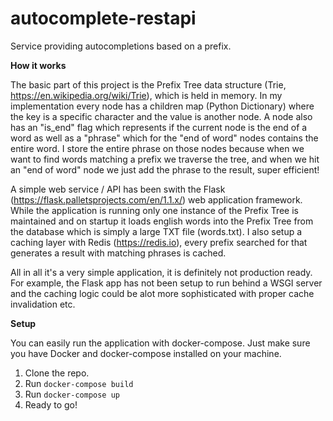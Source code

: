 # autocomplete-restapi
Service providing autocompletions based on a prefix.

**How it works**

The basic part of this project is the Prefix Tree data structure (Trie, https://en.wikipedia.org/wiki/Trie),
which is held in memory. In my implementation every node has a children map (Python Dictionary) where the key is 
a specific character and the value is another node. A node also has an "is_end" flag which represents if the current
node is the end of a word as well as a "phrase" which for the "end of word" nodes contains the entire word. I store
the entire phrase on those nodes because when we want to find words matching a prefix we traverse the tree,
and when we hit an "end of word" node we just add the phrase to the result, super efficient!

A simple web service / API has been swith the Flask (https://flask.palletsprojects.com/en/1.1.x/) web application
framework. While the application is running only one instance of the Prefix Tree is maintained and on startup
it loads english words into the Prefix Tree from the database which is simply a large TXT file (words.txt).
I also setup a caching layer with Redis (https://redis.io), every prefix searched for that generates a result with matching
phrases is cached.

All in all it's a very simple application, it is definitely not production ready.
For example, the Flask app has not been setup to run behind a WSGI server and the caching logic could be alot more sophisticated
with proper cache invalidation etc.

**Setup**

You can easily run the application with docker-compose. Just make sure you have Docker and docker-compose installed on your machine.
1. Clone the repo.
2. Run `docker-compose build`
3. Run `docker-compose up`
4. Ready to go!
